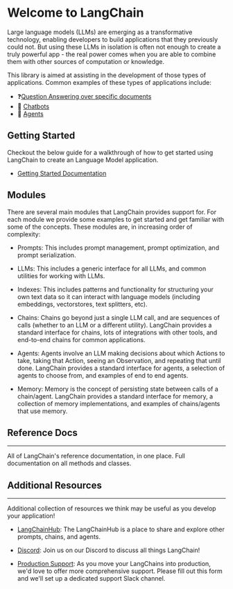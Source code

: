 # Welcome to LangChain

Large language models (LLMs) are emerging as a transformative technology, enabling
developers to build applications that they previously could not.
But using these LLMs in isolation is often not enough to
create a truly powerful app - the real power comes when you are able to
combine them with other sources of computation or knowledge.

This library is aimed at assisting in the development of those types of applications. Common examples of these types of applications include:

- ❓[Question Answering over specific documents](./modules/chains/question_answering.md)
- 💬 [Chatbots](./modules/memory/buffer_memory.md)
- 🤖 [Agents](./modules/agents/overview.md)

## Getting Started

Checkout the below guide for a walkthrough of how to get started using LangChain to create an Language Model application.

- [Getting Started Documentation](./getting-started.md)

## Modules

There are several main modules that LangChain provides support for.
For each module we provide some examples to get started and get familiar with some of the concepts.
These modules are, in increasing order of complexity:


- Prompts: This includes prompt management, prompt optimization, and prompt serialization.

- LLMs: This includes a generic interface for all LLMs, and common utilities for working with LLMs.

- Indexes: This includes patterns and functionality for structuring your own text data so it can interact with language models (including embeddings, vectorstores, text splitters, etc).

- Chains: Chains go beyond just a single LLM call, and are sequences of calls (whether to an LLM or a different utility). LangChain provides a standard interface for chains, lots of integrations with other tools, and end-to-end chains for common applications.

- Agents: Agents involve an LLM making decisions about which Actions to take, taking that Action, seeing an Observation, and repeating that until done. LangChain provides a standard interface for agents, a selection of agents to choose from, and examples of end to end agents.

- Memory: Memory is the concept of persisting state between calls of a chain/agent. LangChain provides a standard interface for memory, a collection of memory implementations, and examples of chains/agents that use memory.


## Reference Docs
---------------

All of LangChain's reference documentation, in one place. Full documentation on all methods and classes. 


## Additional Resources
---------------------

Additional collection of resources we think may be useful as you develop your application!

- [LangChainHub](https://github.com/hwchase17/langchain-hub): The LangChainHub is a place to share and explore other prompts, chains, and agents.

- [Discord](https://discord.gg/6adMQxSpJS): Join us on our Discord to discuss all things LangChain!

- [Production Support](https://forms.gle/57d8AmXBYp8PP8tZA): As you move your LangChains into production, we'd love to offer more comprehensive support. Please fill out this form and we'll set up a dedicated support Slack channel.
